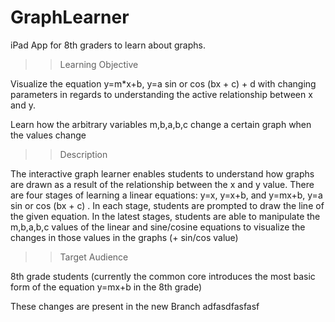 # GraphLearner
iPad App for 8th graders to learn about graphs.

>> Learning Objective

Visualize the equation y=m*x+b, y=a sin or cos (bx + c) + d with changing parameters in regards to understanding the active relationship between x and y.

Learn how the arbitrary variables m,b,a,b,c change a certain graph when the values change

>> Description

The interactive graph learner enables students to understand how graphs are drawn as a result of the relationship between the x and y value. There are four stages of learning a linear equations: y=x, y=x+b, and y=mx+b,  y=a sin or cos (bx + c) . In each stage, students are prompted to draw the line of the given equation. In the latest stages, students are able to manipulate the m,b,a,b,c values of the linear and sine/cosine equations to visualize the changes in those values in the graphs (+ sin/cos value)

>> Target Audience

8th grade students (currently the common core introduces the most basic form of the equation y=mx+b in the 8th grade)

These changes are present in the new Branch adfasdfasfasf
